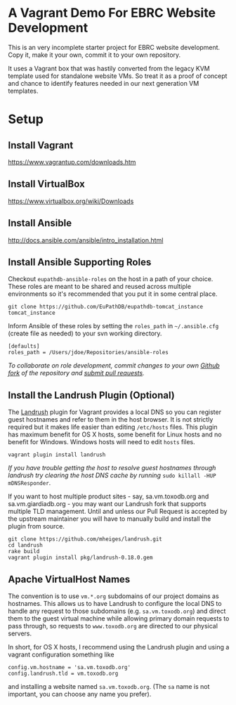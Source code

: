 A Vagrant Demo For EBRC Website Development
===========================================

This is an very incomplete starter project for EBRC website development. Copy it, make it your own, commit it to your own repository.

It uses a Vagrant box that was hastily converted from the legacy KVM template used for standalone website VMs. So treat it as a proof of concept and chance to identify features needed in our next generation VM templates.

Setup
=====

Install Vagrant
---------------

https://www.vagrantup.com/downloads.htm

Install VirtualBox
------------------

https://www.virtualbox.org/wiki/Downloads

Install Ansible
---------------

http://docs.ansible.com/ansible/intro_installation.html

Install Ansible Supporting Roles
--------------------------------

Checkout `eupathdb-ansible-roles` on the host in a path of your choice. These roles are meant to be shared and reused across multiple environments so it's recommended that you put it in some central place.

    git clone https://github.com/EuPathDB/eupathdb-tomcat_instance tomcat_instance

Inform Ansible of these roles by setting the `roles_path` in `~/.ansible.cfg` (create file as needed) to your svn working directory.

    [defaults] 
    roles_path = /Users/jdoe/Repositories/ansible-roles

_To collaborate on role development, commit changes to your own [Github fork](https://help.github.com/articles/fork-a-repo/) of the repository and [submit pull requests](https://help.github.com/articles/using-pull-requests/)._

Install the Landrush Plugin (Optional)
--------------------------------------

The [Landrush](https://github.com/phinze/landrush) plugin for Vagrant provides a local DNS so you can register guest hostnames and refer to them in the host browser. It is not strictly required but it makes life easier than editing `/etc/hosts` files. This plugin has maximum benefit for OS X hosts, some benefit for Linux hosts and no benefit for Windows. Windows hosts will need to edit `hosts` files.

    vagrant plugin install landrush

_If you have trouble getting the host to resolve guest hostnames through landrush try clearing the host DNS cache by running_ `sudo killall -HUP mDNSResponder`.

If you want to host multiple product sites - say, sa.vm.toxodb.org and sa.vm.giardiadb.org - you may want our Landrush fork that supports multiple TLD management. Until and unless our Pull Request is accepted by the upstream maintainer you will have to manually build and install the plugin from source.

    git clone https://github.com/mheiges/landrush.git
    cd landrush
    rake build
    vagrant plugin install pkg/landrush-0.18.0.gem

Apache VirtualHost Names
------------------------

The convention is to use `vm.*.org` subdomains of our project domains as hostnames. This allows us to have Landrush to configure the local DNS to handle any request to those subdomains (e.g. `sa.vm.toxodb.org`) and direct them to the guest virtual machine while allowing primary domain requests to pass through, so requests to `www.toxodb.org` are directed to our physical servers.

In short, for OS X hosts, I recommend using the Landrush plugin and using a vagrant configuration something like

    config.vm.hostname = 'sa.vm.toxodb.org'
    config.landrush.tld = vm.toxodb.org

and installing a website named `sa.vm.toxodb.org`. (The `sa` name is not important, you can choose any name you prefer).


